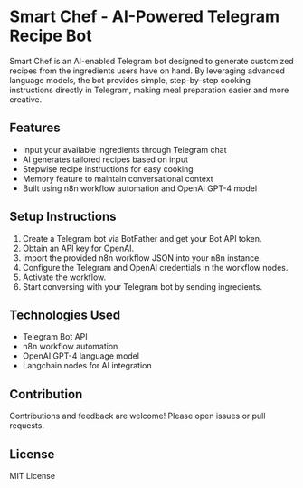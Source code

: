 # Smart Chef - AI-Powered Telegram Recipe Bot

Smart Chef is an AI-enabled Telegram bot designed to generate customized recipes from the ingredients users have on hand. By leveraging advanced language models, the bot provides simple, step-by-step cooking instructions directly in Telegram, making meal preparation easier and more creative.

## Features

- Input your available ingredients through Telegram chat
- AI generates tailored recipes based on input
- Stepwise recipe instructions for easy cooking
- Memory feature to maintain conversational context
- Built using n8n workflow automation and OpenAI GPT-4 model

## Setup Instructions

1. Create a Telegram bot via BotFather and get your Bot API token.
2. Obtain an API key for OpenAI.
3. Import the provided n8n workflow JSON into your n8n instance.
4. Configure the Telegram and OpenAI credentials in the workflow nodes.
5. Activate the workflow.
6. Start conversing with your Telegram bot by sending ingredients.

## Technologies Used

- Telegram Bot API
- n8n workflow automation
- OpenAI GPT-4 language model
- Langchain nodes for AI integration

## Contribution

Contributions and feedback are welcome! Please open issues or pull requests.

## License

MIT License

